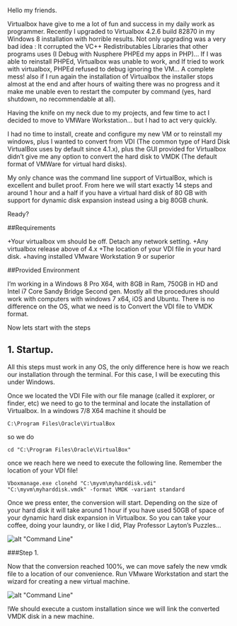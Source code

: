 Hello my friends.

Virtualbox have give to me a lot of fun and success in my daily work as programmer. Recently I upgraded to Virtualbox 4.2.6 build 82870 in my Windows 8 installation with horrible results. Not only upgrading was a very bad idea : It corrupted the VC++ Redistributables Libraries that other programs uses (I Debug with Nusphere PHPEd my apps in PHP)… If I was able to reinstall PHPEd, Virtualbox was unable to work, and If tried to work with virtualbox, PHPEd refused to debug ignoring the VM… A complete mess! also if I run again the installation of Virtualbox the installer stops almost at the end and after hours of waiting there was no progress and it make me unable even to restart the computer by command (yes, hard shutdown, no recommendable at all).

Having the knife on my neck due to my projects, and few time to act I decided to move to VMWare Workstation… but I had to act very quickly.

I had no time to install, create and configure my new VM or to reinstall my windows, plus I wanted to convert from VDI (The common type of Hard Disk VirtualBox uses by default since 4.1.x), plus the GUI provided for Virtualbox didn’t give me any option to convert the hard disk to VMDK (The default format of VMWare for virtual hard disks).

My only chance was the command line support of VirtualBox, which is excellent and bullet proof. From here we will start exactly 14 steps and around 1 hour and a half if you have a virtual hard disk of 80 GB with support for dynamic disk expansion instead using a big 80GB chunk.

Ready?

##Requirements

+Your virtualbox vm should be off. Detach any network setting.
+Any virtualbox release above of 4.x
+The location of your VDI file in your hard disk.
+having installed VMware Workstation 9 or superior

##Provided Environment

I’m working in a Windows 8 Pro X64, with 8GB in Ram, 750GB in HD and Intel i7 Core Sandy Bridge Second gen. Mostly all the procedures should work with computers with windows 7 x64, iOS and Ubuntu. There is no difference on the OS, what we need is to Convert the VDI file to VMDK format.

Now lets start with the steps

## 1. Startup.
All this steps must work in any OS, the only difference here is how we reach our installation through the terminal. For this case, I will be executing this under Windows.

Once we located the VDI File with our file manage (called it explorer, or finder, etc) we need to go to the terminal and locate the installation of Virtualbox. In a windows 7/8 X64 machine it should be


    C:\Program Files\Oracle\VirtualBox

so we do

    cd "C:\Program Files\Oracle\VirtualBox" 

once we reach here we need to execute the following line. Remember the location of your VDI file!

    Vboxmanage.exe clonehd "C:\myvm\myharddisk.vdi" "C:\myvm\myharddisk.vmdk" -format VMDK -variant standard 

Once we press enter, the conversion will start. Depending on the size of your hard disk it will take around 1 hour if you have used 50GB of space of your dynamic hard disk expansion in Virtualbox. So you can take your coffee, doing your laundry, or like I did, Play Professor Layton’s Puzzles…

![alt "Command Line"](http://i.imgur.com/BwwrpM2.png "Command Line")

###Step 1.

Now that the conversion reached 100%, we can move safely the new vmdk file to a location of our convenience. Run VMware Workstation and start the wizard for creating a new virtual machine.

![alt "Command Line"](http://i.imgur.com/ai9rzYk.png "We should execute a custom installation since we will link the converted VMDK disk in a new machine.")

!We should execute a custom installation since we will link the converted VMDK disk in a new machine.

